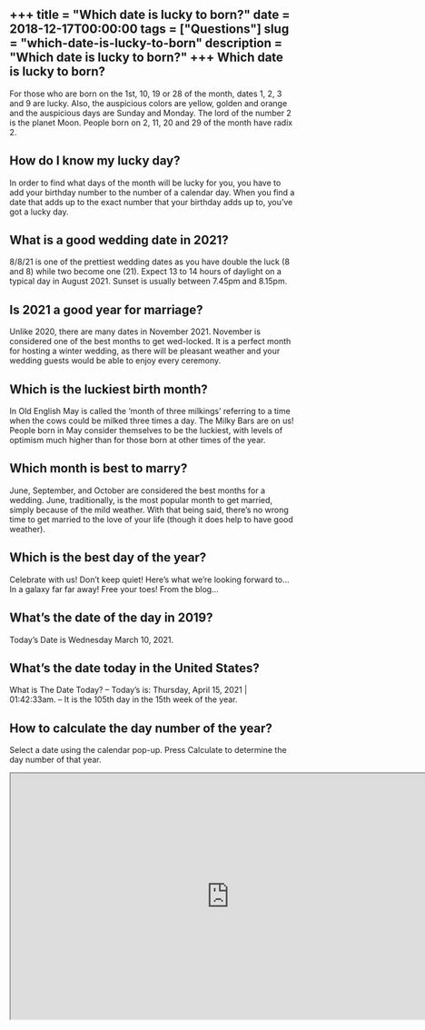 +++
title = "Which date is lucky to born?"
date = 2018-12-17T00:00:00
tags = ["Questions"]
slug = "which-date-is-lucky-to-born"
description = "Which date is lucky to born?"
+++
Which date is lucky to born?
----------------------------

For those who are born on the 1st, 10, 19 or 28 of the month, dates 1, 2, 3 and 9 are lucky. Also, the auspicious colors are yellow, golden and orange and the auspicious days are Sunday and Monday. The lord of the number 2 is the planet Moon. People born on 2, 11, 20 and 29 of the month have radix 2.

How do I know my lucky day?
---------------------------

In order to find what days of the month will be lucky for you, you have to add your birthday number to the number of a calendar day. When you find a date that adds up to the exact number that your birthday adds up to, you’ve got a lucky day.

What is a good wedding date in 2021?
------------------------------------

8/8/21 is one of the prettiest wedding dates as you have double the luck (8 and 8) while two become one (21). Expect 13 to 14 hours of daylight on a typical day in August 2021. Sunset is usually between 7.45pm and 8.15pm.

Is 2021 a good year for marriage?
---------------------------------

Unlike 2020, there are many dates in November 2021. November is considered one of the best months to get wed-locked. It is a perfect month for hosting a winter wedding, as there will be pleasant weather and your wedding guests would be able to enjoy every ceremony.

Which is the luckiest birth month?
----------------------------------

In Old English May is called the ‘month of three milkings’ referring to a time when the cows could be milked three times a day. The Milky Bars are on us! People born in May consider themselves to be the luckiest, with levels of optimism much higher than for those born at other times of the year.

Which month is best to marry?
-----------------------------

June, September, and October are considered the best months for a wedding. June, traditionally, is the most popular month to get married, simply because of the mild weather. With that being said, there’s no wrong time to get married to the love of your life (though it does help to have good weather).

Which is the best day of the year?
----------------------------------

Celebrate with us! Don’t keep quiet! Here’s what we’re looking forward to… In a galaxy far far away! Free your toes! From the blog…

What’s the date of the day in 2019?
-----------------------------------

Today’s Date is Wednesday March 10, 2021.

What’s the date today in the United States?
-------------------------------------------

What is The Date Today? – Today’s is: Thursday, April 15, 2021 | 01:42:33am. – It is the 105th day in the 15th week of the year.

How to calculate the day number of the year?
--------------------------------------------

Select a date using the calendar pop-up. Press Calculate to determine the day number of that year.

<iframe allow="accelerometer; autoplay; clipboard-write; encrypted-media; gyroscope; picture-in-picture" allowfullscreen="" class="__youtube_prefs__  epyt-is-override  no-lazyload" data-no-lazy="1" data-origheight="433" data-origwidth="770" data-skipgform_ajax_framebjll="" height="433" id="_ytid_44788" loading="lazy" src="https://www.youtube.com/embed/p6mdfXcrbCY?enablejsapi=1&autoplay=0&cc_load_policy=0&cc_lang_pref=&iv_load_policy=1&loop=0&modestbranding=0&rel=1&fs=1&playsinline=0&autohide=2&theme=dark&color=red&controls=1&" title="YouTube player" width="770"></iframe>